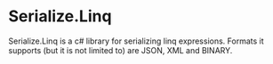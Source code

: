 # Serialize.Linq

Serialize.Linq is a c# library for serializing linq expressions. 
Formats it supports (but it is not limited to) are JSON, XML and BINARY.